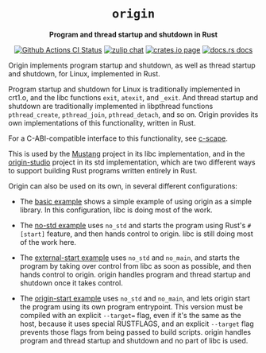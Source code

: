 <div align="center">
  <h1><code>origin</code></h1>

  <p>
    <strong>Program and thread startup and shutdown in Rust</strong>
  </p>

  <p>
    <a href="https://github.com/sunfishcode/origin/actions?query=workflow%3ACI"><img src="https://github.com/sunfishcode/origin/workflows/CI/badge.svg" alt="Github Actions CI Status" /></a>
    <a href="https://bytecodealliance.zulipchat.com/#narrow/stream/206238-general"><img src="https://img.shields.io/badge/zulip-join_chat-brightgreen.svg" alt="zulip chat" /></a>
    <a href="https://crates.io/crates/origin"><img src="https://img.shields.io/crates/v/origin.svg" alt="crates.io page" /></a>
    <a href="https://docs.rs/origin"><img src="https://docs.rs/origin/badge.svg" alt="docs.rs docs" /></a>
  </p>
</div>

Origin implements program startup and shutdown, as well as thread startup and
shutdown, for Linux, implemented in Rust.

Program startup and shutdown for Linux is traditionally implemented in crt1.o,
and the libc functions `exit`, `atexit`, and `_exit`. And thread startup and
shutdown are traditionally implemented in libpthread functions
`pthread_create`, `pthread_join`, `pthread_detach`, and so on. Origin provides
its own implementations of this functionality, written in Rust.

For a C-ABI-compatible interface to this functionality, see [c-scape].

This is used by the [Mustang] project in its libc implementation, and in the
[origin-studio] project in its std implementation, which are two different
ways to support building Rust programs written entirely in Rust.

Origin can also be used on its own, in several different configurations:

 - The [basic example] shows a simple example of using origin as a simple
   library. In this configuration, libc is doing most of the work.

 - The [no-std example] uses `no_std` and starts the program using Rust's
   `#[start]` feature, and then hands control to origin. libc is still
   doing most of the work here.

 - The [external-start example] uses `no_std` and `no_main`, and starts the
   program by taking over control from libc as soon as possible, and then
   hands control to origin. origin handles program and thread startup and
   shutdown once it takes control.

 - The [origin-start example] uses `no_std` and `no_main`, and lets origin
   start the program using its own program entrypoint. This version must be
   compiled with an explicit `--target=` flag, even if it's the same as the
   host, because it uses special RUSTFLAGS, and an explicit `--target` flag
   prevents those flags from being passed to build scripts. origin handles
   program and thread startup and shutdown and no part of libc is used.

[basic example]: https://github.com/sunfishcode/origin/blob/main/test-crates/basic/README.md
[no-std example]: https://github.com/sunfishcode/origin/blob/main/test-crates/no-std/README.md
[external-start example]: https://github.com/sunfishcode/origin/blob/main/test-crates/external-start/README.md
[Mustang]: https://github.com/sunfishcode/mustang/
[origin-studio]: https://github.com/sunfishcode/origin-studio
[origin-start example]: https://github.com/sunfishcode/origin/blob/main/test-crates/origin-start/README.md
[c-scape]: https://crates.io/crates/c-scape/
